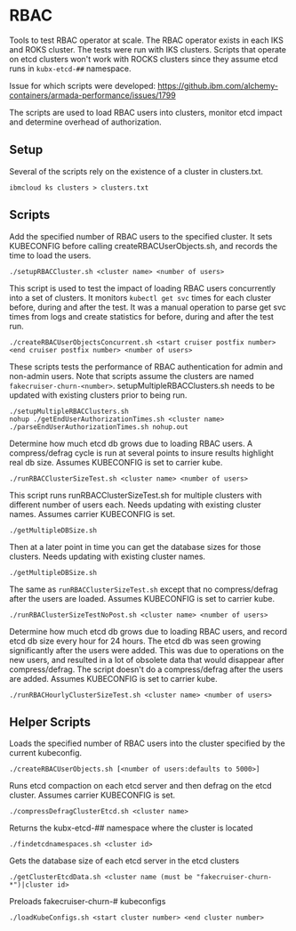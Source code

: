 # RBAC
Tools to test RBAC operator at scale. The RBAC operator exists in each IKS and ROKS cluster. The tests were run with IKS clusters. Scripts that operate on etcd clusters won't work with ROCKS clusters since they assume etcd runs in `kubx-etcd-##` namespace.

Issue for which scripts were developed: https://github.ibm.com/alchemy-containers/armada-performance/issues/1799

The scripts are used to load RBAC users into clusters, monitor etcd impact and determine overhead of authorization.

## Setup
Several of the scripts rely on the existence of a cluster in clusters.txt.

    ibmcloud ks clusters > clusters.txt

## Scripts
Add the specified number of RBAC users to the specified cluster. It sets KUBECONFIG before calling createRBACUserObjects.sh, and records the time to load the users.

    ./setupRBACCluster.sh <cluster name> <number of users>

This script is used to test the impact of loading RBAC users concurrently into a set of clusters. It monitors `kubectl get svc` times for each cluster before, during and after the test. It was a manual operation to parse get svc times from logs and create statistics for before, during and after the test run.

    ./createRBACUserObjectsConcurrent.sh <start cruiser postfix number> <end cruiser postfix number> <number of users>

These scripts tests the performance of RBAC authentication for admin and non-admin users. Note that scripts assume the clusters are named `fakecruiser-churn-<number>`. setupMultipleRBACClusters.sh needs to be updated with existing clusters prior to being run.

    ./setupMultipleRBACClusters.sh
    nohup ./getEndUserAuthorizationTimes.sh <cluster name>
    ./parseEndUserAuthorizationTimes.sh nohup.out

Determine how much etcd db grows due to loading RBAC users. A compress/defrag cycle is run at several points to insure results highlight real db size. Assumes KUBECONFIG is set to carrier kube.

    ./runRBACClusterSizeTest.sh <cluster name> <number of users>

This script runs runRBACClusterSizeTest.sh for multiple clusters with different number of users each. Needs updating with existing cluster names. Assumes carrier KUBECONFIG is set.

    ./getMultipleDBSize.sh

Then at a later point in time you can get the database sizes for those clusters. Needs updating with existing cluster names.

    ./getMultipleDBSize.sh


The same as `runRBACClusterSizeTest.sh` except that no compress/defrag after the users are loaded. Assumes KUBECONFIG is set to carrier kube.

    ./runRBAClusterSizeTestNoPost.sh <cluster name> <number of users>

Determine how much etcd db grows due to loading RBAC users, and record etcd db size every hour for 24 hours. The etcd db was seen growing significantly after the users were added. This was due to operations on the new users, and resulted in a lot of obsolete data that would disappear after compress/defrag. The script doesn't do a compress/defrag after the users are added. Assumes KUBECONFIG is set to carrier kube.

    ./runRBACHourlyClusterSizeTest.sh <cluster name> <number of users>

## Helper Scripts

Loads the specified number of RBAC users into the cluster specified by the current kubeconfig.

    ./createRBACUserObjects.sh [<number of users:defaults to 5000>]

Runs etcd compaction on each etcd server and then defrag on the etcd cluster. Assumes carrier KUBECONFIG is set.

    ./compressDefragClusterEtcd.sh <cluster name>

Returns the kubx-etcd-## namespace where the cluster is located

    ./findetcdnamespaces.sh <cluster id>

Gets the database size of each etcd server in the etcd clusters

    ./getClusterEtcdData.sh <cluster name (must be "fakecruiser-churn-*")|cluster id>

Preloads fakecruiser-churn-# kubeconfigs

    ./loadKubeConfigs.sh <start cluster number> <end cluster number>



